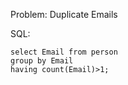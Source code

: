Problem: Duplicate Emails

SQL:

```
select Email from person 
group by Email
having count(Email)>1; 


```
